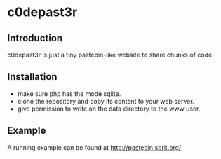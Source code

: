 c0depast3r
===

## Introduction

c0depast3r is just a tiny pastebin-like website to share chunks of code.

## Installation

  - make sure php has the mode sqlite.
  - clone the repository and copy its content to your web server.
  - give permission to write on the data directory to the www user.

## Example

A running example can be found at http://pastebin.sbrk.org/
